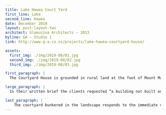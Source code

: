 ```yaml
---
title: Lake Hawea Court Yard
first_line: Lake
second_line: Hawea
date: December 2019
layout: post-layout-two
architect: Glamuzina Architects – 2013
byline: GA – Studio 1
link: http://www.g-a.co.nz/projects/lake-hawea-courtyard-house/

assets:
  first_img: ./img/2019-08/01.jpg
  second_img: ./img/2019-08/02.jpg
  third_img: ./img/2019-08/03.jpg

first_paragraph: |
  The Courtyard House is grounded in rural land at the foot of Mount Maude in the Otago region. The house is an enquiry into where a site begins and ends – how to define the edges of the project and the way that landscape may be inhabited. Firmly dug into the earth, its low form and simple square plan recalls the modest language of early settler buildings in the region that utilize low slung, stone construction to deal with the extreme environment.

large_paragraph: |
  In their written brief the clients requested “a building not built on a domestic scale, that might have been part of a bigger building that sits on the ground with weight and permanence”.  The couple planned to retire to the house so spaces were described by unusual titles, such as the quiet room and the music room that represented their respective hobbies.

last_paragraph: |
    The courtyard bunkered in the landscape responds to the immediate context within which it is placed and allows the building to address continuous enclosure and protection from the prevailing north east wind. As Ted McCoy once commented: “The good thing about isolation [is that] one had to learn for oneself, by looking at surroundings.” The courtyard house reflects these values.
---
```

